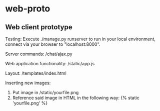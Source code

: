 # web-proto
Web client prototype
----

Testing:
Execute ./manage.py runserver to run in your local environment, connect via your browser to "localhost:8000".

Server commands:
/chat/ajax.py

Web application functionality:
/static/app.js

Layout:
/templates/index.html

Inserting new images:
1. Put image in /static/yourfile.png
2. Reference said image in HTML in the following way: {% static 'yourfile.png' %}

